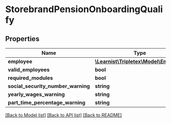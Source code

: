 # StorebrandPensionOnboardingQualify

## Properties
Name | Type | Description | Notes
------------ | ------------- | ------------- | -------------
**employee** | [**\Learnist\Tripletex\Model\Employee**](Employee.md) |  | [optional] 
**valid_employees** | **bool** |  | [optional] 
**required_modules** | **bool** |  | [optional] 
**social_security_number_warning** | **string** |  | [optional] 
**yearly_wages_warning** | **string** |  | [optional] 
**part_time_percentage_warning** | **string** |  | [optional] 

[[Back to Model list]](../../README.md#documentation-for-models) [[Back to API list]](../../README.md#documentation-for-api-endpoints) [[Back to README]](../../README.md)

